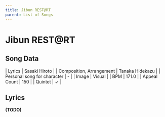 ```yaml
---
title: Jibun REST@RT
parent: List of Songs
---
```


# Jibun REST@RT

## Song Data

| Lyrics | Sasaki Hiroto |
| Composition, Arrangement | Tanaka Hidekazu |
| Personal song for character | - |
| Image | <span class="vi">Visual</span> |
| BPM | 171.0 |
| Appeal Count | 150 |
| Quintet | ✓ |

## Lyrics

**(TODO)**
